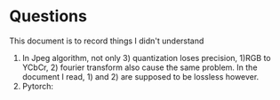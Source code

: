 # Questions

This document is to record things I didn't understand

1. In Jpeg algorithm, not only 3\) quantization loses precision, 1\)RGB to YCbCr, 2\) fourier transform also cause the same problem. In the document I read, 1\) and 2\) are supposed to be lossless however.
2. Pytorch:

